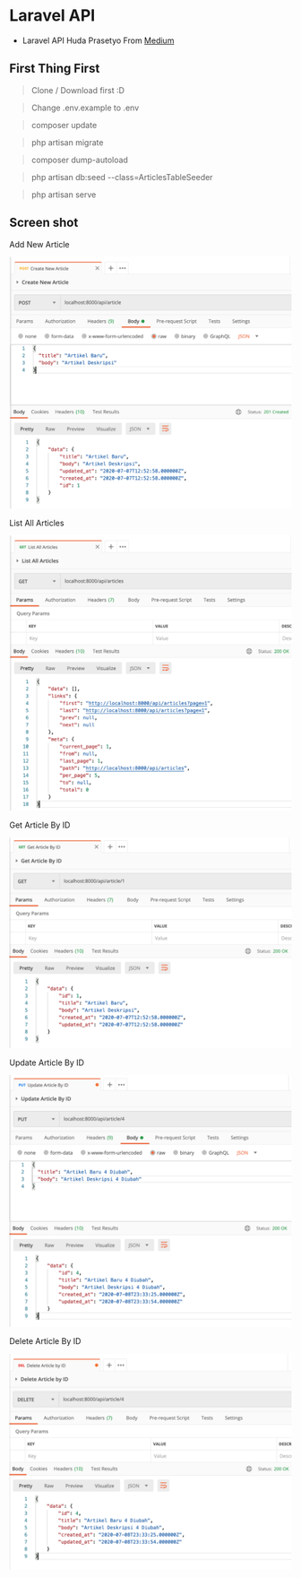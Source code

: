 # Laravel API

- Laravel API Huda Prasetyo From [Medium](https://medium.com/gits-apps-insight/laravel-6-membuat-api-menggunakan-resource-part-1-eec91149d7aa)

## First Thing First
> Clone / Download first :D

> Change .env.example to .env

> composer update

> php artisan migrate

> composer dump-autoload

> php artisan db:seed --class=ArticlesTableSeeder

> php artisan serve

## Screen shot

Add New Article

![Add New Article](img/add.png "Add New Article")

List All Articles

![List All Articles](img/list.png "List All Articles")

Get Article By ID

![Get Article By ID](img/find.png "Get Article By ID")

Update Article By ID

![Update Article By ID](img/update.png "Update Article By ID")

Delete Article By ID

![Delete Article By ID](img/delete.png "Delete Article By ID")
 
